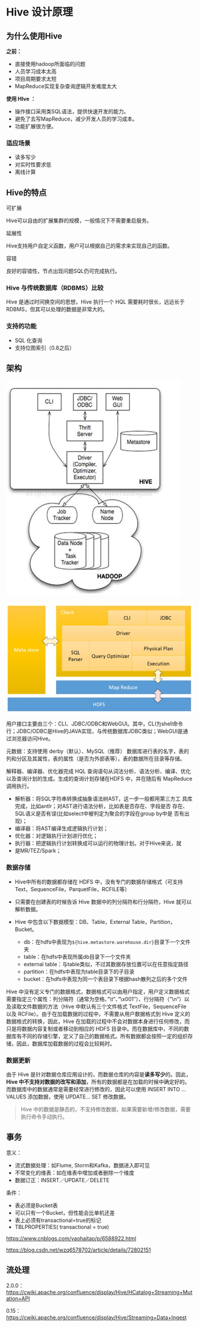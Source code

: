 # Hive 设计原理

## 为什么使用Hive

**之前：**

- 直接使用hadoop所面临的问题
- 人员学习成本太高
- 项目周期要求太短
- MapReduce实现复杂查询逻辑开发难度太大

**使用 HIve ：**

- 操作接口采用类SQL语法，提供快速开发的能力。
- 避免了去写MapReduce，减少开发人员的学习成本。
- 功能扩展很方便。

### 适应场景

- 读多写少
- 对实时性要求低
- 离线计算

## Hive的特点

可扩展

Hive可以自由的扩展集群的规模，一般情况下不需要重启服务。 

延展性

Hive支持用户自定义函数，用户可以根据自己的需求来实现自己的函数。 

容错

良好的容错性，节点出现问题SQL仍可完成执行。

### Hive 与传统数据库（RDBMS）比较

Hive 是通过时间换空间的思想，Hive 执行一个 HQL 需要耗时很长，远远长于 RDBMS，但其可以处理的数据是非常大的。

### 支持的功能

- SQL 化查询
- 支持位图索引（0.8之后）

## 架构

![image-20190423164801197](assets/image-20190423164801197.png)

![image-20190423170627819](assets/image-20190423170627819.png)

用户接口主要由三个：CLI、JDBC/ODBC和WebGUI。其中，CLI为shell命令行；JDBC/ODBC是Hive的JAVA实现，与传统数据库JDBC类似；WebGUI是通过浏览器访问Hive。

元数据：支持使用 derby（默认）、MySQL（推荐） 数据库进行表的名字，表的列和分区及其属性，表的属性（是否为外部表等），表的数据所在目录等存储。

解释器、编译器、优化器完成 HQL 查询语句从词法分析、语法分析、编译、优化以及查询计划的生成。生成的查询计划存储在HDFS 中，并在随后有 MapReduce 调用执行。

- 解析器：将SQL字符串转换成抽象语法树AST，这一步一般都用第三方工 具库完成，比如antlr；对AST进行语法分析，比如表是否存在、字段是否 存在、SQL语义是否有误(比如select中被判定为聚合的字段在group by中是 否有出现)；
- 编译器：将AST编译生成逻辑执行计划； 
- 优化器：对逻辑执行计划进行优化；
- 执行器：把逻辑执行计划转换成可以运行的物理计划。对于Hive来说，就
- 是MR/TEZ/Spark；

### 数据存储

- Hive中所有的数据都存储在 HDFS 中，没有专门的数据存储格式（可支持Text，SequenceFile，ParquetFile，RCFILE等）

- 只需要在创建表的时候告诉 Hive 数据中的列分隔符和行分隔符，Hive 就可以解析数据。

- Hive 中包含以下数据模型：DB、Table，External Table，Partition，Bucket。
  - db：在hdfs中表现为`${hive.metastore.warehouse.dir}`目录下一个文件夹
  - table：在hdfs中表现所属db目录下一个文件夹
  - external table：与table类似，不过其数据存放位置可以在任意指定路径
  - partition：在hdfs中表现为table目录下的子目录
  - bucket：在hdfs中表现为同一个表目录下根据hash散列之后的多个文件

Hive 中没有定义专门的数据格式，数据格式可以由用户指定，用户定义数据格式需要指定三个属性：列分隔符（通常为空格、”\t”、”\x001″）、行分隔符（”\n”）以及读取文件数据的方法（Hive 中默认有三个文件格式 TextFile，SequenceFile 以及 RCFile）。由于在加载数据的过程中，不需要从用户数据格式到 Hive 定义的数据格式的转换，因此，Hive 在加载的过程中不会对数据本身进行任何修改，而只是将数据内容复制或者移动到相应的 HDFS 目录中。而在数据库中，不同的数据库有不同的存储引擎，定义了自己的数据格式。所有数据都会按照一定的组织存储，因此，数据库加载数据的过程会比较耗时。

### 数据更新

由于 Hive 是针对数据仓库应用设计的，而数据仓库的内容是**读多写少**的。因此，**Hive 中不支持对数据的改写和添加**，所有的数据都是在加载的时候中确定好的。而数据库中的数据通常是需要经常进行修改的，因此可以使用 INSERT INTO ...  VALUES 添加数据，使用 UPDATE... SET 修改数据。

> Hive 中的数据是静态的，不支持修改数据，如果需要新增/修改数据，需要执行命令手动执行。

## 事务

意义：

- 流式数据处理：如Flume, Storm和Kafka，数据进入即可见 
- 不常变化的维表：如在维表中增加或者删除一个维度 
- 数据订正：INSERT／UPDATE／DELETE

条件：

- 表必须是Bucket表 
- 可以只有一个Bucket，但性能会比单机还差 
- 表上必须有transactional=true的标记 
- TBLPROPERTIES( transactional = true)

https://www.cnblogs.com/yaohaitao/p/6588922.html

https://blog.csdn.net/wzq6578702/article/details/72802151

## 流处理

2.0.0：https://cwiki.apache.org/confluence/display/Hive/HCatalog+Streaming+Mutation+API

0.15：https://cwiki.apache.org/confluence/display/Hive/Streaming+Data+Ingest